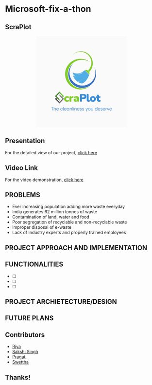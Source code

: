 # Microsoft-fix-a-thon

## ScraPlot
<p align="center"><img src="https://github.com/1539sakshi/Microsoft-fix-a-thon/blob/main/Images/Logo/ScraPlot.png" width="300"/></p>


## Presentation 
For the detailed view of our project, [click here](https://docs.google.com/presentation/d/1ScQIiLdh678mbyNnBK3zcxzHWj465ZGI/edit#slide=id.p6)


## Video Link
For the video demonstration, [click here]()


## PROBLEMS
- Ever increasing population adding more waste everyday
- India generates 62 million tonnes of waste
- Contamination of  land, water and food
- Poor segregation of recyclable and non-recyclable waste  
- Improper disposal of e-waste
- Lack of Industry experts
and properly trained employees


## PROJECT APPROACH AND IMPLEMENTATION

## FUNCTIONALITIES
- [ ]  
- [ ]  
- [ ]  


## PROJECT ARCHIETECTURE/DESIGN

## FUTURE PLANS

## Contributors
* [Riya]()
* [Sakshi Singh](https://www.linkedin.com/in/1539sakshisingh)
* [Pragati](https://www.linkedin.com/in/pragati-bhat-47446419a/)
* [Swettha](https://www.linkedin.com/in/swethaa-kumar-017a001b3/)


## Thanks!
